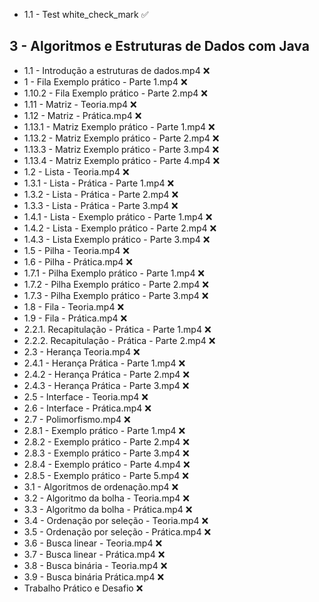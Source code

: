 - 1.1 - Test white_check_mark  :white_check_mark:

## 3 - Algoritmos e Estruturas de Dados com Java

- 1.1 - Introdução a estruturas de dados.mp4  :x:
- 1 - Fila Exemplo prático - Parte 1.mp4  :x:
- 1.10.2 - Fila Exemplo prático - Parte 2.mp4  :x:
- 1.11 - Matriz - Teoria.mp4  :x:
- 1.12 - Matriz - Prática.mp4  :x:
- 1.13.1 - Matriz Exemplo prático - Parte 1.mp4  :x:
- 1.13.2 - Matriz Exemplo prático - Parte 2.mp4  :x:
- 1.13.3 - Matriz Exemplo prático - Parte 3.mp4  :x:
- 1.13.4 - Matriz Exemplo prático - Parte 4.mp4  :x:
- 1.2 - Lista - Teoria.mp4  :x:
- 1.3.1 - Lista - Prática - Parte 1.mp4  :x:
- 1.3.2 - Lista - Prática - Parte 2.mp4  :x:
- 1.3.3 - Lista - Prática - Parte 3.mp4  :x:
- 1.4.1 - Lista - Exemplo prático - Parte 1.mp4  :x:
- 1.4.2 - Lista - Exemplo prático - Parte 2.mp4  :x:
- 1.4.3 - Lista Exemplo prático - Parte 3.mp4  :x:
- 1.5 - Pilha - Teoria.mp4  :x:
- 1.6 - Pilha - Prática.mp4  :x:
- 1.7.1 - Pilha Exemplo prático - Parte 1.mp4  :x:
- 1.7.2 - Pilha Exemplo prático - Parte 2.mp4  :x:
- 1.7.3 - Pilha Exemplo prático - Parte 3.mp4  :x:
- 1.8 - Fila - Teoria.mp4  :x:
- 1.9 - Fila - Prática.mp4  :x:
- 2.2.1. Recapitulação - Prática - Parte 1.mp4  :x:
- 2.2.2. Recapitulação - Prática - Parte 2.mp4  :x:
- 2.3 - Herança Teoria.mp4  :x:
- 2.4.1 - Herança Prática - Parte 1.mp4  :x:
- 2.4.2 - Herança Prática - Parte 2.mp4  :x:
- 2.4.3 - Herança Prática - Parte 3.mp4  :x:
- 2.5 - Interface - Teoria.mp4  :x:
- 2.6 - Interface - Prática.mp4  :x:
- 2.7 - Polimorfismo.mp4  :x:
- 2.8.1 - Exemplo prático - Parte 1.mp4  :x:
- 2.8.2 - Exemplo prático - Parte 2.mp4  :x:
- 2.8.3 - Exemplo prático - Parte 3.mp4  :x:
- 2.8.4 - Exemplo prático - Parte 4.mp4  :x:
- 2.8.5 - Exemplo prático - Parte 5.mp4  :x:
- 3.1 - Algoritmos de ordenação.mp4  :x:
- 3.2 - Algoritmo da bolha - Teoria.mp4  :x:
- 3.3 - Algoritmo da bolha - Prática.mp4  :x:
- 3.4 - Ordenação por seleção - Teoria.mp4  :x:
- 3.5 - Ordenação por seleção - Prática.mp4  :x:
- 3.6 - Busca linear - Teoria.mp4  :x:
- 3.7 - Busca linear - Prática.mp4  :x:
- 3.8 - Busca binária - Teoria.mp4  :x:
- 3.9 - Busca binária Prática.mp4  :x:
- Trabalho Prático e Desafio  :x:
